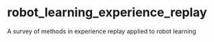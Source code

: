 # robot_learning_experience_replay
A survey of methods in experience replay applied to robot learning
